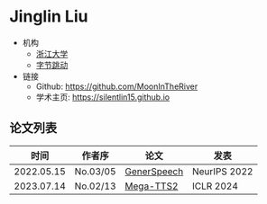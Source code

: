 # Jinglin Liu

- 机构
  - [浙江大学](../Institutions/ZJU_浙江大学.md)
  - [字节跳动](../Institutions/ByteDance.md)
- 链接
  - Github: https://github.com/MoonInTheRiver
  - 学术主页: https://silentlin15.github.io

## 论文列表

| 时间 | 作者序 | 论文 | 发表 |
|:-:|:-:|---|---|
| 2022.05.15 | No.03/05 | [GenerSpeech](../Models/_tmp/2022.05.15_GenerSpeech.md) | NeurIPS 2022
| 2023.07.14 | No.02/13 | [Mega-TTS2](../Models/Speech_LLM/2023.07.14_Mega-TTS2.md) | ICLR 2024